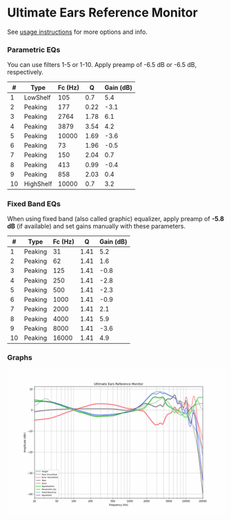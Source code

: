 # Ultimate Ears Reference Monitor
See [usage instructions](https://github.com/jaakkopasanen/AutoEq#usage) for more options and info.

### Parametric EQs
You can use filters 1-5 or 1-10. Apply preamp of -6.5 dB or -6.5 dB, respectively.

|   # | Type      |   Fc (Hz) |    Q |   Gain (dB) |
|-----|-----------|-----------|------|-------------|
|   1 | LowShelf  |       105 | 0.7  |         5.4 |
|   2 | Peaking   |       177 | 0.22 |        -3.1 |
|   3 | Peaking   |      2764 | 1.78 |         6.1 |
|   4 | Peaking   |      3879 | 3.54 |         4.2 |
|   5 | Peaking   |     10000 | 1.69 |        -3.6 |
|   6 | Peaking   |        73 | 1.96 |        -0.5 |
|   7 | Peaking   |       150 | 2.04 |         0.7 |
|   8 | Peaking   |       413 | 0.99 |        -0.4 |
|   9 | Peaking   |       858 | 2.03 |         0.4 |
|  10 | HighShelf |     10000 | 0.7  |         3.2 |

### Fixed Band EQs
When using fixed band (also called graphic) equalizer, apply preamp of **-5.8 dB** (if available) and set gains manually with these parameters.

|   # | Type    |   Fc (Hz) |    Q |   Gain (dB) |
|-----|---------|-----------|------|-------------|
|   1 | Peaking |        31 | 1.41 |         5.2 |
|   2 | Peaking |        62 | 1.41 |         1.6 |
|   3 | Peaking |       125 | 1.41 |        -0.8 |
|   4 | Peaking |       250 | 1.41 |        -2.8 |
|   5 | Peaking |       500 | 1.41 |        -2.3 |
|   6 | Peaking |      1000 | 1.41 |        -0.9 |
|   7 | Peaking |      2000 | 1.41 |         2.1 |
|   8 | Peaking |      4000 | 1.41 |         5.9 |
|   9 | Peaking |      8000 | 1.41 |        -3.6 |
|  10 | Peaking |     16000 | 1.41 |         4.9 |

### Graphs
![](./Ultimate%20Ears%20Reference%20Monitor.png)
